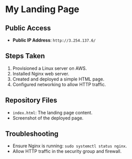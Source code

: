 # My Landing Page

## Public Access
- **Public IP Address**: `http://3.254.137.6/`

## Steps Taken
1. Provisioned a Linux server on AWS.
2. Installed Nginx web server.
3. Created and deployed a simple HTML page.
4. Configured networking to allow HTTP traffic.

## Repository Files
- `index.html`: The landing page content.
- Screenshot of the deployed page.

## Troubleshooting
- Ensure Nginx is running: `sudo systemctl status nginx`.
- Allow HTTP traffic in the security group and firewall.

